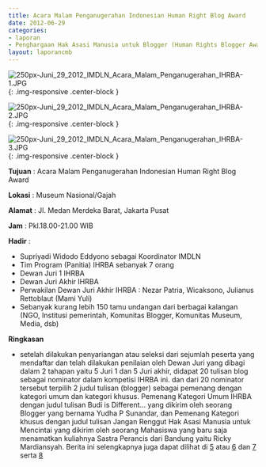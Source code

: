 ```yaml
---
title: Acara Malam Penganugerahan Indonesian Human Right Blog Award
date: 2012-06-29
categories:
- laporan
- Penghargaan Hak Asasi Manusia untuk Blogger (Human Rights Blogger Award)
layout: laporancmb
---
```



![250px-Juni_29_2012_IMDLN_Acara_Malam_Penganugerahan_IHRBA-1.JPG](/uploads/250px-Juni_29_2012_IMDLN_Acara_Malam_Penganugerahan_IHRBA-1.JPG){: .img-responsive .center-block }

![250px-Juni_29_2012_IMDLN_Acara_Malam_Penganugerahan_IHRBA-2.JPG](/uploads/250px-Juni_29_2012_IMDLN_Acara_Malam_Penganugerahan_IHRBA-2.JPG){: .img-responsive .center-block }

![250px-Juni_29_2012_IMDLN_Acara_Malam_Penganugerahan_IHRBA-3.JPG](/uploads/250px-Juni_29_2012_IMDLN_Acara_Malam_Penganugerahan_IHRBA-3.JPG){: .img-responsive .center-block }


**Tujuan** : Acara Malam Penganugerahan Indonesian Human Right Blog Award

**Lokasi** : Museum Nasional/Gajah 

**Alamat** : Jl. Medan Merdeka Barat, Jakarta Pusat 

**Jam** : Pkl.18.00-21.00 WIB 

**Hadir** :
* Supriyadi Widodo Eddyono sebagai Koordinator IMDLN
* Tim Program (Panitia) IHRBA sebanyak 7 orang
* Dewan Juri 1 IHRBA
* Dewan Juri Akhir IHRBA
* Perwakilan Dewan Juri Akhir IHRBA : Nezar Patria, Wicaksono, Julianus Rettoblaut (Mami Yuli)
* Sebanyak kurang lebih 150 tamu undangan dari berbagai kalangan (NGO, Institusi pemerintah, Komunitas Blogger, Komunitas Museum, Media, dsb)


**Ringkasan**  
* setelah dilakukan penyariangan atau seleksi dari sejumlah peserta yang mendaftar dan telah dilakukan penilaian oleh Dewan Juri yang dibagi dalam 2 tahapan yaitu 5 Juri 1 dan 5 Juri akhir, didapat 20 tulisan blog sebagai nominator dalam kompetisi IHRBA ini. dan dari 20 nominator tersebut terpilih 2 judul tulisan (blogger) sebagai pemenang dengan kategori umum dan kategori khusus. Pemenang Kategori Umum IHRBA dengan judul tulisan Budi is Different... yang dikirim oleh seorang Blogger yang bernama Yudha P Sunandar, dan Pemenang Kategori khusus dengan judul tulisan Jangan Renggut Hak Asasi Manusia untuk Mencintai yang dikirim oleh seorang Mahasiswa yang baru saja menamatkan kuliahnya Sastra Perancis dari Bandung yaitu Ricky Mardiansyah. Berita ini selengkapnya juga dapat dilihat di [5](http://www.hamblogger.org/promosi-hak-asasi-manusia-peran-blogger/) atau [6](http://www.hamblogger.org/peran-blogger-dalam-promosi-ham/) dan [7](http://www.hamblogger.org/pembacaan-nominasi-pemenang-ihrba-2012/) serta [8](http://www.hamblogger.org/pembacaan-pemenang-ihrba-2012/)
